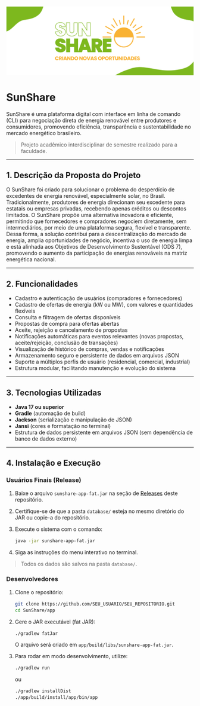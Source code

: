 <p align="center">
  <img src="public/banner.svg" alt="SunShare Banner"/>
</p>

# SunShare

SunShare é uma plataforma digital com interface em linha de comando (CLI) para negociação direta de energia renovável entre produtores e consumidores, promovendo eficiência, transparência e sustentabilidade no mercado energético brasileiro.

> Projeto acadêmico interdisciplinar de semestre realizado para a faculdade.

---

## 1. Descrição da Proposta do Projeto

O SunShare foi criado para solucionar o problema do desperdício de excedentes de energia renovável, especialmente solar, no Brasil. Tradicionalmente, produtores de energia direcionam seu excedente para estatais ou empresas privadas, recebendo apenas créditos ou descontos limitados. O SunShare propõe uma alternativa inovadora e eficiente, permitindo que fornecedores e compradores negociem diretamente, sem intermediários, por meio de uma plataforma segura, flexível e transparente. Dessa forma, a solução contribui para a descentralização do mercado de energia, amplia oportunidades de negócio, incentiva o uso de energia limpa e está alinhada aos Objetivos de Desenvolvimento Sustentável (ODS 7), promovendo o aumento da participação de energias renováveis na matriz energética nacional.

---

## 2. Funcionalidades

-   Cadastro e autenticação de usuários (compradores e fornecedores)
-   Cadastro de ofertas de energia (kW ou MW), com valores e quantidades flexíveis
-   Consulta e filtragem de ofertas disponíveis
-   Propostas de compra para ofertas abertas
-   Aceite, rejeição e cancelamento de propostas
-   Notificações automáticas para eventos relevantes (novas propostas, aceite/rejeição, conclusão de transações)
-   Visualização de histórico de compras, vendas e notificações
-   Armazenamento seguro e persistente de dados em arquivos JSON
-   Suporte a múltiplos perfis de usuário (residencial, comercial, industrial)
-   Estrutura modular, facilitando manutenção e evolução do sistema

---

## 3. Tecnologias Utilizadas

-   **Java 17 ou superior**
-   **Gradle** (automação de build)
-   **Jackson** (serialização e manipulação de JSON)
-   **Jansi** (cores e formatação no terminal)
-   Estrutura de dados persistente em arquivos JSON (sem dependência de banco de dados externo)

---

## 4. Instalação e Execução

### Usuários Finais (Release)

1. Baixe o arquivo `sunshare-app-fat.jar` na seção de [Releases](https://github.com/ngracioli/SunShare/releases) deste repositório.
2. Certifique-se de que a pasta `database/` esteja no mesmo diretório do JAR ou copie-a do repositório.
3. Execute o sistema com o comando:

    ```sh
    java -jar sunshare-app-fat.jar
    ```

4. Siga as instruções do menu interativo no terminal.

> Todos os dados são salvos na pasta `database/`.

### Desenvolvedores

1. Clone o repositório:

    ```sh
    git clone https://github.com/SEU_USUARIO/SEU_REPOSITORIO.git
    cd SunShare/app
    ```

2. Gere o JAR executável (fat JAR):

    ```sh
    ./gradlew fatJar
    ```

    O arquivo será criado em `app/build/libs/sunshare-app-fat.jar`.

3. Para rodar em modo desenvolvimento, utilize:

    ```sh
    ./gradlew run
    ```

    ou

    ```sh
    ./gradlew installDist
    ./app/build/install/app/bin/app
    ```
